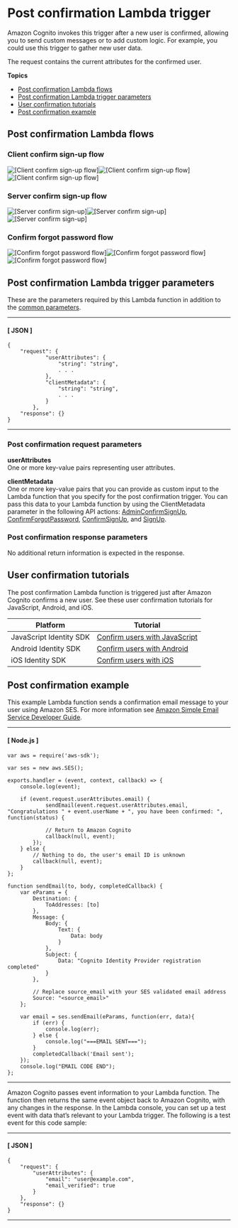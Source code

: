 # Post confirmation Lambda trigger<a name="user-pool-lambda-post-confirmation"></a>

Amazon Cognito invokes this trigger after a new user is confirmed, allowing you to send custom messages or to add custom logic\. For example, you could use this trigger to gather new user data\.

The request contains the current attributes for the confirmed user\.

**Topics**
+ [Post confirmation Lambda flows](#user-pool-lambda-post-confirmation-flows)
+ [Post confirmation Lambda trigger parameters](#cognito-user-pools-lambda-trigger-syntax-post-confirmation)
+ [User confirmation tutorials](#aws-lambda-triggers-post-confirm-tutorials)
+ [Post confirmation example](#aws-lambda-triggers-post-confirmation-example)

## Post confirmation Lambda flows<a name="user-pool-lambda-post-confirmation-flows"></a>

### Client confirm sign\-up flow<a name="user-pool-lambda-post-confirmation-1"></a>

![\[Client confirm sign-up flow\]](http://docs.aws.amazon.com/cognito/latest/developerguide/)![\[Client confirm sign-up flow\]](http://docs.aws.amazon.com/cognito/latest/developerguide/)![\[Client confirm sign-up flow\]](http://docs.aws.amazon.com/cognito/latest/developerguide/)

### Server confirm sign\-up flow<a name="user-pool-lambda-post-confirmation-2"></a>

![\[Server confirm sign-up\]](http://docs.aws.amazon.com/cognito/latest/developerguide/)![\[Server confirm sign-up\]](http://docs.aws.amazon.com/cognito/latest/developerguide/)![\[Server confirm sign-up\]](http://docs.aws.amazon.com/cognito/latest/developerguide/)

### Confirm forgot password flow<a name="user-pool-lambda-post-confirmation-3"></a>

![\[Confirm forgot password flow\]](http://docs.aws.amazon.com/cognito/latest/developerguide/)![\[Confirm forgot password flow\]](http://docs.aws.amazon.com/cognito/latest/developerguide/)![\[Confirm forgot password flow\]](http://docs.aws.amazon.com/cognito/latest/developerguide/)

## Post confirmation Lambda trigger parameters<a name="cognito-user-pools-lambda-trigger-syntax-post-confirmation"></a>

These are the parameters required by this Lambda function in addition to the [common parameters](https://docs.aws.amazon.com/cognito/latest/developerguide/cognito-user-identity-pools-working-with-aws-lambda-triggers.html#cognito-user-pools-lambda-trigger-sample-event-parameter-shared)\.

------
#### [ JSON ]

```
{
    "request": {
            "userAttributes": {
                "string": "string",
                . . .
            },
            "clientMetadata": {
            	"string": "string",
            	. . .
            }
        },
    "response": {}
}
```

------

### Post confirmation request parameters<a name="cognito-user-pools-lambda-trigger-syntax-post-confirmation-request"></a>

**userAttributes**  
One or more key\-value pairs representing user attributes\.

**clientMetadata**  
One or more key\-value pairs that you can provide as custom input to the Lambda function that you specify for the post confirmation trigger\. You can pass this data to your Lambda function by using the ClientMetadata parameter in the following API actions: [AdminConfirmSignUp](https://docs.aws.amazon.com/cognito-user-identity-pools/latest/APIReference/API_AdminConfirmSignUp.html), [ConfirmForgotPassword](https://docs.aws.amazon.com/cognito-user-identity-pools/latest/APIReference/API_ConfirmForgotPassword.html), [ConfirmSignUp](https://docs.aws.amazon.com/cognito-user-identity-pools/latest/APIReference/API_ConfirmSignUp.html), and [SignUp](https://docs.aws.amazon.com/cognito-user-identity-pools/latest/APIReference/API_SignUp.html)\.

### Post confirmation response parameters<a name="cognito-user-pools-lambda-trigger-syntax-post-confirmation-response"></a>

No additional return information is expected in the response\.

## User confirmation tutorials<a name="aws-lambda-triggers-post-confirm-tutorials"></a>

The post confirmation Lambda function is triggered just after Amazon Cognito confirms a new user\. See these user confirmation tutorials for JavaScript, Android, and iOS\.


| Platform | Tutorial | 
| --- | --- | 
| JavaScript Identity SDK | [Confirm users with JavaScript](https://docs.aws.amazon.com/cognito/latest/developerguide/tutorial-integrating-user-pools-javascript.html#tutorial-integrating-user-pools-confirm-users-javascript) | 
| Android Identity SDK | [Confirm users with Android](https://docs.aws.amazon.com/cognito/latest/developerguide/tutorial-integrating-user-pools-android.html#tutorial-integrating-user-pools-confirm-users-android) | 
| iOS Identity SDK | [Confirm users with iOS](https://docs.aws.amazon.com/cognito/latest/developerguide/tutorial-integrating-user-pools-ios.html#tutorial-integrating-user-pools-confirm-users-ios) | 

## Post confirmation example<a name="aws-lambda-triggers-post-confirmation-example"></a>

This example Lambda function sends a confirmation email message to your user using Amazon SES\. For more information see [Amazon Simple Email Service Developer Guide](https://docs.aws.amazon.com/ses/latest/DeveloperGuide/)\. 

------
#### [ Node\.js ]

```
var aws = require('aws-sdk');

var ses = new aws.SES();

exports.handler = (event, context, callback) => {
    console.log(event);

    if (event.request.userAttributes.email) {
            sendEmail(event.request.userAttributes.email, "Congratulations " + event.userName + ", you have been confirmed: ", function(status) {

            // Return to Amazon Cognito
            callback(null, event);
        });
    } else {
        // Nothing to do, the user's email ID is unknown
        callback(null, event);
    }
};

function sendEmail(to, body, completedCallback) {
    var eParams = {
        Destination: {
            ToAddresses: [to]
        },
        Message: {
            Body: {
                Text: {
                    Data: body
                }
            },
            Subject: {
                Data: "Cognito Identity Provider registration completed"
            }
        },

        // Replace source_email with your SES validated email address
        Source: "<source_email>"
    };

    var email = ses.sendEmail(eParams, function(err, data){
        if (err) {
            console.log(err);
        } else {
            console.log("===EMAIL SENT===");
        }
        completedCallback('Email sent');
    });
    console.log("EMAIL CODE END");
};
```

------

Amazon Cognito passes event information to your Lambda function\. The function then returns the same event object back to Amazon Cognito, with any changes in the response\. In the Lambda console, you can set up a test event with data that’s relevant to your Lambda trigger\. The following is a test event for this code sample:

------
#### [ JSON ]

```
{
    "request": {
        "userAttributes": {
            "email": "user@example.com",
            "email_verified": true
        }
    },
    "response": {}
}
```

------
